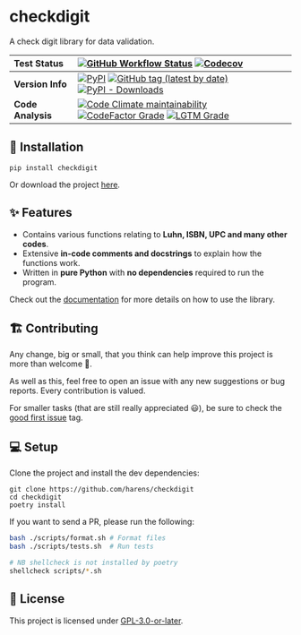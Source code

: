 # checkdigit

A check digit library for data validation.
  
| Test Status | [![GitHub Workflow Status](https://img.shields.io/github/workflow/status/harens/checkdigit/Tests?logo=github&style=flat-square)](https://github.com/harens/checkdigit/actions) [![Codecov](https://img.shields.io/codecov/c/github/harens/checkdigit?style=flat-square)](https://codecov.io/gh/harens/checkdigit)  |
|:--|:--|
| __Version Info__ | [![PyPI](https://img.shields.io/pypi/v/checkdigit?logo=pypi&logoColor=white&style=flat-square)](https://pypi.org/project/checkdigit/) [![GitHub tag (latest by date)](https://img.shields.io/github/v/tag/harens/checkdigit?logo=github&style=flat-square)](https://github.com/harens/checkdigit/releases) [![PyPI - Downloads](https://img.shields.io/pypi/dm/checkdigit?logo=python&logoColor=white&style=flat-square)](https://pypi.org/project/checkdigit/) |
| __Code Analysis__ |[![Code Climate maintainability](https://img.shields.io/codeclimate/maintainability/harens/checkdigit?logo=code%20climate&style=flat-square)](https://codeclimate.com/github/harens/checkdigit) [![CodeFactor Grade](https://img.shields.io/codefactor/grade/github/harens/checkdigit?logo=codefactor&style=flat-square)](https://www.codefactor.io/repository/github/harens/checkdigit) [![LGTM Grade](https://img.shields.io/lgtm/grade/python/github/harens/checkdigit?logo=lgtm&style=flat-square)](https://lgtm.com/projects/g/harens/checkdigit/)|

## 🔨 Installation

```shell
pip install checkdigit
```

Or download the project [here](https://github.com/harens/checkdigit/archive/master.zip).

## ✨ Features

* Contains various functions relating to __Luhn, ISBN, UPC and many other codes__.
* Extensive __in-code comments and docstrings__ to explain how the functions work.
* Written in __pure Python__ with __no dependencies__ required to run the program.

Check out the [documentation](https://github.com/harens/checkdigit/wiki) for more details on how to use the library.

## 🏗️ Contributing

Any change, big or small, that you think can help improve this project is more than welcome 🎉.

As well as this, feel free to open an issue with any new suggestions or bug reports. Every contribution is valued.

For smaller tasks (that are still really appreciated 😃), be sure to check the [good first issue](https://github.com/harens/checkdigit/issues?q=is%3Aissue+is%3Aopen+label%3A%22good+first+issue%22) tag.

## 💻 Setup

Clone the project and install the dev dependencies:

```shell
git clone https://github.com/harens/checkdigit
cd checkdigit
poetry install
```

If you want to send a PR, please run the following:

```bash
bash ./scripts/format.sh # Format files
bash ./scripts/tests.sh  # Run tests

# NB shellcheck is not installed by poetry
shellcheck scripts/*.sh
```

## 📒 License

This project is licensed under [GPL-3.0-or-later](https://github.com/harens/checkdigit/blob/master/LICENSE).
